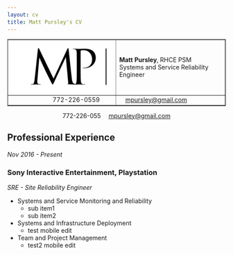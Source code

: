 ```yaml
---
layout: cv
title: Matt Pursley's CV
---
```


<center><table width="600" border="1">
  <tr>
    <td align="right">
      <img src="assets/matt pursley resume logo v2 cropped.png" width="300">
    </td>
    <td align="left">
      <b>Matt Pursley</b>, RHCE PSM<br>Systems and Service Reliability Engineer
    </td>
  </tr>
  <tr>
    <td align="right"> 
      <div id="webaddress"><i class="fi-telephone"></i>772-226-0559&nbsp;&nbsp;&nbsp;&nbsp;&nbsp;&nbsp;&nbsp;&nbsp;</div> 
    </td>
    <td align="left"> 
      <div id="webaddress"><i class="fi-mail" style="margin-left:1em"></i> 
      <a href="mailto:mpursley@gmail.com">mpursley@gmail.com</a> 
      </div> 
    </td>
  </tr>
</table>

<div id="webaddress">
  <i class="fi-telephone"></i>772-226-055
  <i class="fi-mail" style="margin-left:1em"></i> 
  <a href="mailto:mpursley@gmail.com">mpursley@gmail.com</a>
</div>
</center>



## Professional Experience

_Nov 2016 - Present_
### __Sony Interactive Entertainment, Playstation__
_SRE - Site Reliability Engineer_

* Systems and Service Monitoring and Reliability
  * sub item1
  * sub item2
* Systems and Infrastructure Deployment
  * test mobile edit
* Team and Project Management
  * test2 mobile edit
